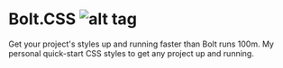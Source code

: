 # Bolt.CSS ![alt tag](http://nrojas.com/bolt/logo.png)

Get your project's styles up and running faster than Bolt runs 100m.
My personal quick-start CSS styles to get any project up and running.

